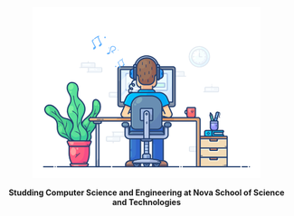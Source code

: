 <div align ="center" width="50">

<img src = "https://github.com/RodrigoRafaelSantos7/RodrigoRafaelSantos7/blob/main/images/dev-working_rounded.gif" alt="" width="80%"/>

<p><strong>Studding Computer Science and Engineering at 
<a style="text-decoration: none; color: inherit"
    href="https://www.fct.unl.pt">Nova School of Science and Technologies </a>
</div>